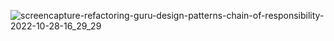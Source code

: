 ![screencapture-refactoring-guru-design-patterns-chain-of-responsibility-2022-10-28-16_29_29](https://user-images.githubusercontent.com/58219688/198611460-0cc20044-2723-415f-b8c3-c745f0e1090f.png)
